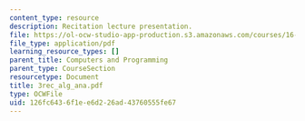 ```yaml
---
content_type: resource
description: Recitation lecture presentation.
file: https://ol-ocw-studio-app-production.s3.amazonaws.com/courses/16-01-unified-engineering-i-ii-iii-iv-fall-2005-spring-2006/126fc6436f1ee6d226ad43760555fe67_3rec_alg_ana.pdf
file_type: application/pdf
learning_resource_types: []
parent_title: Computers and Programming
parent_type: CourseSection
resourcetype: Document
title: 3rec_alg_ana.pdf
type: OCWFile
uid: 126fc643-6f1e-e6d2-26ad-43760555fe67
---
```

